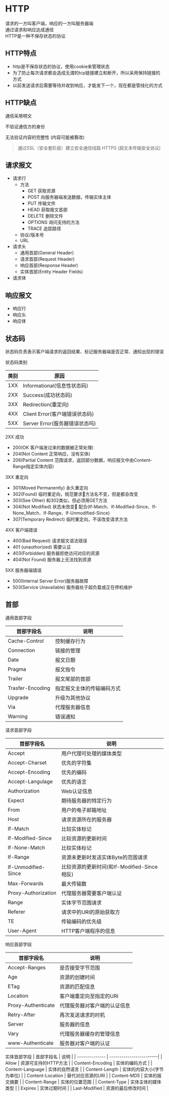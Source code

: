 # HTTP

请求的一方叫客户端，响应的一方叫服务器端<br>
通过请求和响应达成通信<br>
HTTP是一种不保存状态的协议<br>

## HTTP特点

- http是不保存状态的协议，使用cookie来管理状态
- 为了防止每次请求都会造成无谓的tcp链接建立和断开，所以采用保持链接的方式
- 以前发送请求后需要等待并收到响应，才能发下一个，现在都是管线化的方式

## HTTP缺点

通信采用明文

不验证通信方的身份

无法验证内容的完整性 (内容可能被篡改) 

> 通过SSL（安全套阶层）建立安全通信线路 HTTPS (超文本传输安全协议)

## 请求报文

- 请求行
  - 方法
    - GET 获取资源
    - POST 向服务器端发送数据，传输实体主体
    - PUT 传输文件
    - HEAD 获取报文首部
    - DELETE 删除文件
    - OPTIONS 询问支持的方法
    - TRACE 追踪路径
  - 协议/版本号
  - URL
- 请求头
  - 通用首部(General Header)
  - 请求首部(Request Header)
  - 响应首部(Response Header)
  - 实体首部(Entity Header Fields)
- 请求体

## 响应报文

- 响应行
- 响应头
- 响应体

## 状态码

状态码负责表示客户端请求的返回结果、标记服务器端是否正常、通知出现的错误

状态码类别

| 类别          | 原因                         | 
| --------------| --------------------------  | 
| 1XX           | Informational(信息性状态码)  |
| 2XX           | Success(成功状态码)          |
| 3XX           | Redirection(重定向)           |
| 4XX           | Client Error(客户端错误状态码) |
| 5XX           | Server Error(服务器错误状态吗) |

2XX 成功

- 200(OK 客户端发过来的数据被正常处理)
- 204(Not Content 正常响应，没有实体)
- 206(Partial Content 范围请求，返回部分数据，响应报文中由Content-Range指定实体内容)

3XX 重定向

- 301(Moved Permanently) 永久重定向
- 302(Found) 临时重定向，规范要求方法名不变，但是都会改变
- 303(See Other) 和302类似，但必须用GET方法
- 304(Not Modified) 状态未改变 配合(If-Match、If-Modified-Since、If-None_Match、If-Range、If-Unmodified-Since)
- 307(Temporary Redirect) 临时重定向，不该改变请求方法

4XX 客户端错误

- 400(Bad Request) 请求报文语法错误
- 401 (unauthorized) 需要认证
- 403(Forbidden) 服务器拒绝访问对应的资源
- 404(Not Found) 服务器上无法找到资源

5XX 服务器端错误

- 500(Internal Server Error)服务器故障
- 503(Service Unavailable) 服务器处于超负载或正在停机维护

## 首部

通用首部字段

| 首部字段名          | 说明                    | 
| --------------     | ------------------------| 
| Cache-Control      | 控制缓存行为             |
| Connection         | 链接的管理               |
| Date               | 报文日期                 |
| Pragma             | 报文指令                 |
| Trailer            | 报文尾部的首部            |
| Trasfer-Encoding   | 指定报文主体的传输编码方式 |
| Upgrade            | 升级为其他协议            |
| Via                | 代理服务器信息            |
| Warning            | 错误通知                  |

请求首部字段

| 首部字段名           | 说明                                      | 
| --------------      | ------------------------                  | 
| Accept              | 用户代理可处理的媒体类型                    |
| Accept-Charset      | 优先的字符集                               |
| Accept-Encoding     | 优先的编码                                 |
| Accept-Langulage    | 优先的语言                                 |
| Authorization       | Web认证信息                                |
| Expect              | 期待服务器的特定行为                        |
| From                | 用户的电子邮箱地址                          |
| Host                | 请求资源所在的服务器                         |
| If-Match            | 比较实体标记                                |
| If-Modified-Since   | 比较资源的更新时间                           |
| If-None-Match       | 比较实体标记                                |
| If-Range            | 资源未更新时发送实体Byte的范围请求            |
| If-Unmodified-Since | 比较资源的更新时间(和If-Modified-Since相反)  |
| Max-Forwards        | 最大传输数                                  |
| Proxy-Authorization | 代理服务器需要客户端认证                      |
| Range               | 实体字节范围请求                             |
| Referer             | 请求中的URI的原始获取方                      |
| TE                  | 传输编码的优先级                             |
| User-Agent          | HTTP客户端程序的信息                         |

响应首部字段

| 首部字段名          | 说明                        | 
| --------------     | ------------------------   | 
| Accept-Ranges      | 是否接受字节范围             |
| Age                | 资源的创建时间               |
| ETag               | 资源的匹配信息               |
| Location           | 客户端重定向至指定的URI      |
| Proxy-Authenticate | 代理服务器对客户端的认证信息  |
| Retry-After        | 再次发送请求的时机           |
| Server             | 服务器的信息                |
| Vary               | 代理服务器缓存的管理信息     |
| www-Authenticate   | 服务器对客户端的认证         |

实体首部字段
| 首部字段名          | 说明                    | 
| --------------     | ------------------------| 
| Allow              | 资源可支持的HTTP方法      |
| Content-Encoding   | 实体的编码方式            |
| Content-Language   | 实体的自然语言            |
| Content-Length     | 实体的内容大小(字节为单位) |
| Content-Location   | 替代对应资源的URI         |
| Content-MD5        | 实体的报文摘要            |
| Content-Range      | 实体的位置范围            |
| Content-Type       | 实体主体的媒体类型        |
| Expires            | 实体过期时间              |
| Last-Modified      | 资源的最后修改时间         |
